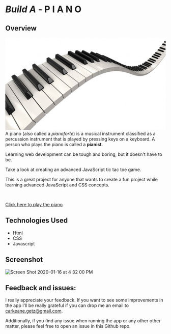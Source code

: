 <h1><em>Build A</em>  - P I A N O</h1>

## Overview

<img src="piano.jpeg">
A piano (also called a <em>pianoforte</em>) is a musical instrument classified as a percussion instrument that is played by pressing keys on a keyboard. A person who plays the piano is called a <strong>pianist</strong>.

Learning web development can be tough and boring, but it doesn't have to be.

Take a look at creating an advanced JavaScript tic tac toe game.

This is a great project for anyone that wants to create a fun project while learning advanced JavaScript and CSS concepts.

<br>

[Click here to play the piano](https://keerthi-mani.github.io/Build-A-Piano/)

## Technologies Used

- Html
- CSS
- Javascript

## Screenshot

<img width="703" alt="Screen Shot 2020-01-16 at 4 32 00 PM" src="https://user-images.githubusercontent.com/52920074/72564453-c37c6b80-387d-11ea-9873-161cbcdaa914.png">

## Feedback and issues:

I really appreciate your feedback. If you want to see some improvements in the app I'll be really grateful if you can drop me an email to carkeane.getz@gmail.com.

Additionally, if you find any issue when running the app or any other other matter, please feel free to open an issue in this Github repo.
